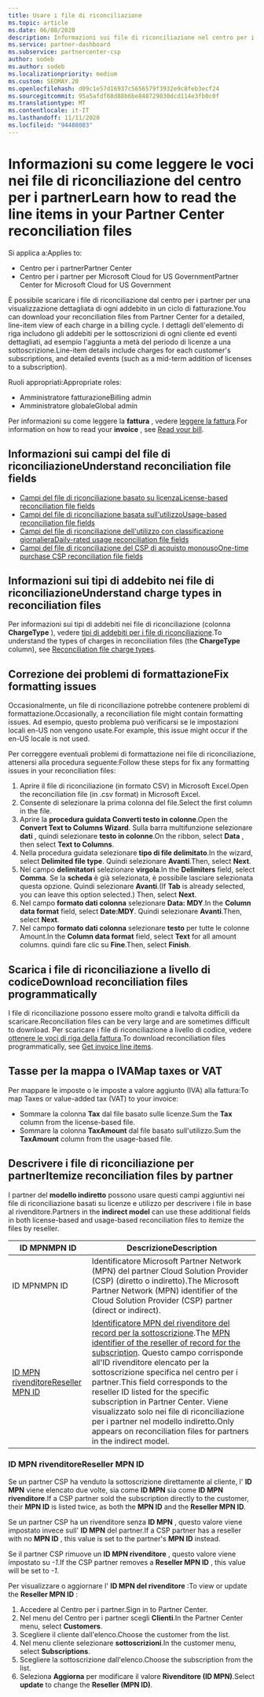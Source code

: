 ```yaml
---
title: Usare i file di riconciliazione
ms.topic: article
ms.date: 06/08/2020
description: Informazioni sui file di riconciliazione nel centro per i partner e su come interpretare le visualizzazioni dettagliate degli articoli di linea degli addebiti per un determinato ciclo di fatturazione.
ms.service: partner-dashboard
ms.subservice: partnercenter-csp
author: sodeb
ms.author: sodeb
ms.localizationpriority: medium
ms.custom: SEOMAY.20
ms.openlocfilehash: d09c1e57d16937c5656579f3932e9c8feb3ecf24
ms.sourcegitcommit: 95a5afdf68d88b6be848729830dcd114e3fb0c0f
ms.translationtype: MT
ms.contentlocale: it-IT
ms.lasthandoff: 11/11/2020
ms.locfileid: "94488083"
---
```

# <a name="learn-how-to-read-the-line-items-in-your-partner-center-reconciliation-files"></a><span data-ttu-id="6c021-103">Informazioni su come leggere le voci nei file di riconciliazione del centro per i partner</span><span class="sxs-lookup"><span data-stu-id="6c021-103">Learn how to read the line items in your Partner Center reconciliation files</span></span>

<span data-ttu-id="6c021-104">Si applica a:</span><span class="sxs-lookup"><span data-stu-id="6c021-104">Applies to:</span></span>

- <span data-ttu-id="6c021-105">Centro per i partner</span><span class="sxs-lookup"><span data-stu-id="6c021-105">Partner Center</span></span>
- <span data-ttu-id="6c021-106">Centro per i partner per Microsoft Cloud for US Government</span><span class="sxs-lookup"><span data-stu-id="6c021-106">Partner Center for Microsoft Cloud for US Government</span></span>

<span data-ttu-id="6c021-107">È possibile scaricare i file di riconciliazione dal centro per i partner per una visualizzazione dettagliata di ogni addebito in un ciclo di fatturazione.</span><span class="sxs-lookup"><span data-stu-id="6c021-107">You can download your reconciliation files from Partner Center for a detailed, line-item view of each charge in a billing cycle.</span></span> <span data-ttu-id="6c021-108">I dettagli dell'elemento di riga includono gli addebiti per le sottoscrizioni di ogni cliente ed eventi dettagliati, ad esempio l'aggiunta a metà del periodo di licenze a una sottoscrizione.</span><span class="sxs-lookup"><span data-stu-id="6c021-108">Line-item details include charges for each customer's subscriptions, and detailed events (such as a mid-term addition of licenses to a subscription).</span></span>

<span data-ttu-id="6c021-109">Ruoli appropriati:</span><span class="sxs-lookup"><span data-stu-id="6c021-109">Appropriate roles:</span></span>

- <span data-ttu-id="6c021-110">Amministratore fatturazione</span><span class="sxs-lookup"><span data-stu-id="6c021-110">Billing admin</span></span>
- <span data-ttu-id="6c021-111">Amministratore globale</span><span class="sxs-lookup"><span data-stu-id="6c021-111">Global admin</span></span>

<span data-ttu-id="6c021-112">Per informazioni su come leggere la **fattura** , vedere [leggere la fattura](read-your-bill.md).</span><span class="sxs-lookup"><span data-stu-id="6c021-112">For information on how to read your **invoice** , see [Read your bill](read-your-bill.md).</span></span>

## <a name="understand-reconciliation-file-fields"></a><span data-ttu-id="6c021-113">Informazioni sui campi del file di riconciliazione</span><span class="sxs-lookup"><span data-stu-id="6c021-113">Understand reconciliation file fields</span></span>

- [<span data-ttu-id="6c021-114">Campi del file di riconciliazione basato su licenza</span><span class="sxs-lookup"><span data-stu-id="6c021-114">License-based reconciliation file fields</span></span>](license-based-recon-files.md)
- [<span data-ttu-id="6c021-115">Campi del file di riconciliazione basata sull'utilizzo</span><span class="sxs-lookup"><span data-stu-id="6c021-115">Usage-based reconciliation file fields</span></span>](usage-based-recon-files.md)
- [<span data-ttu-id="6c021-116">Campi del file di riconciliazione dell'utilizzo con classificazione giornaliera</span><span class="sxs-lookup"><span data-stu-id="6c021-116">Daily-rated usage reconciliation file fields</span></span>](daily-rated-usage-recon-files.md)
- [<span data-ttu-id="6c021-117">Campi del file di riconciliazione del CSP di acquisto monouso</span><span class="sxs-lookup"><span data-stu-id="6c021-117">One-time purchase CSP reconciliation file fields</span></span>](modern-invoice-reconciliation-file.md)

## <a name="understand-charge-types-in-reconciliation-files"></a><span data-ttu-id="6c021-118">Informazioni sui tipi di addebito nei file di riconciliazione</span><span class="sxs-lookup"><span data-stu-id="6c021-118">Understand charge types in reconciliation files</span></span>

<span data-ttu-id="6c021-119">Per informazioni sui tipi di addebiti nei file di riconciliazione (colonna **ChargeType** ), vedere [tipi di addebiti per i file di riconciliazione](recon-file-charge-types.md).</span><span class="sxs-lookup"><span data-stu-id="6c021-119">To understand the types of charges in reconciliation files (the **ChargeType** column), see [Reconciliation file charge types](recon-file-charge-types.md).</span></span>

## <a name="fix-formatting-issues"></a><span data-ttu-id="6c021-120">Correzione dei problemi di formattazione</span><span class="sxs-lookup"><span data-stu-id="6c021-120">Fix formatting issues</span></span>

<span data-ttu-id="6c021-121">Occasionalmente, un file di riconciliazione potrebbe contenere problemi di formattazione.</span><span class="sxs-lookup"><span data-stu-id="6c021-121">Occasionally, a reconciliation file might contain formatting issues.</span></span> <span data-ttu-id="6c021-122">Ad esempio, questo problema può verificarsi se le impostazioni locali en-US non vengono usate.</span><span class="sxs-lookup"><span data-stu-id="6c021-122">For example, this issue might occur if the en-US locale is not used.</span></span>

<span data-ttu-id="6c021-123">Per correggere eventuali problemi di formattazione nei file di riconciliazione, attenersi alla procedura seguente:</span><span class="sxs-lookup"><span data-stu-id="6c021-123">Follow these steps for fix any formatting issues in your reconciliation files:</span></span>

1. <span data-ttu-id="6c021-124">Aprire il file di riconciliazione (in formato CSV) in Microsoft Excel.</span><span class="sxs-lookup"><span data-stu-id="6c021-124">Open the reconciliation file (in .csv format) in Microsoft Excel.</span></span>
2. <span data-ttu-id="6c021-125">Consente di selezionare la prima colonna del file.</span><span class="sxs-lookup"><span data-stu-id="6c021-125">Select the first column in the file.</span></span>
3. <span data-ttu-id="6c021-126">Aprire la **procedura guidata Converti testo in colonne**.</span><span class="sxs-lookup"><span data-stu-id="6c021-126">Open the **Convert Text to Columns Wizard**.</span></span> <span data-ttu-id="6c021-127">Sulla barra multifunzione selezionare **dati** , quindi selezionare **testo in colonne**.</span><span class="sxs-lookup"><span data-stu-id="6c021-127">On the ribbon, select **Data** , then select **Text to Columns**.</span></span>
4. <span data-ttu-id="6c021-128">Nella procedura guidata selezionare **tipo di file delimitato**.</span><span class="sxs-lookup"><span data-stu-id="6c021-128">In the wizard, select **Delimited file type**.</span></span> <span data-ttu-id="6c021-129">Quindi selezionare **Avanti**.</span><span class="sxs-lookup"><span data-stu-id="6c021-129">Then, select **Next**.</span></span>
5. <span data-ttu-id="6c021-130">Nel campo **delimitatori** selezionare **virgola**.</span><span class="sxs-lookup"><span data-stu-id="6c021-130">In the **Delimiters** field, select **Comma**.</span></span> <span data-ttu-id="6c021-131">Se la **scheda** è già selezionata, è possibile lasciare selezionata questa opzione. Quindi selezionare **Avanti**.</span><span class="sxs-lookup"><span data-stu-id="6c021-131">(If **Tab** is already selected, you can leave this option selected.) Then, select **Next**.</span></span>
6. <span data-ttu-id="6c021-132">Nel campo **formato dati colonna** selezionare **Data: MDY**.</span><span class="sxs-lookup"><span data-stu-id="6c021-132">In the **Column data format** field, select **Date:MDY**.</span></span> <span data-ttu-id="6c021-133">Quindi selezionare **Avanti**.</span><span class="sxs-lookup"><span data-stu-id="6c021-133">Then, select **Next**.</span></span>
7. <span data-ttu-id="6c021-134">Nel campo **formato dati colonna** selezionare **testo** per tutte le colonne Amount.</span><span class="sxs-lookup"><span data-stu-id="6c021-134">In the **Column data format** field, select **Text** for all amount columns.</span></span> <span data-ttu-id="6c021-135">quindi fare clic su **Fine**.</span><span class="sxs-lookup"><span data-stu-id="6c021-135">Then, select **Finish**.</span></span>

## <a name="download-reconciliation-files-programmatically"></a><span data-ttu-id="6c021-136">Scarica i file di riconciliazione a livello di codice</span><span class="sxs-lookup"><span data-stu-id="6c021-136">Download reconciliation files programmatically</span></span>

<span data-ttu-id="6c021-137">I file di riconciliazione possono essere molto grandi e talvolta difficili da scaricare.</span><span class="sxs-lookup"><span data-stu-id="6c021-137">Reconciliation files can be very large and are sometimes difficult to download.</span></span> <span data-ttu-id="6c021-138">Per scaricare i file di riconciliazione a livello di codice, vedere [ottenere le voci di riga della fattura](/partner-center/develop/get-invoiceline-items).</span><span class="sxs-lookup"><span data-stu-id="6c021-138">To download reconciliation files programmatically, see [Get invoice line items](/partner-center/develop/get-invoiceline-items).</span></span>

## <a name="map-taxes-or-vat"></a><span data-ttu-id="6c021-139">Tasse per la mappa o IVA</span><span class="sxs-lookup"><span data-stu-id="6c021-139">Map taxes or VAT</span></span>

<span data-ttu-id="6c021-140">Per mappare le imposte o le imposte a valore aggiunto (IVA) alla fattura:</span><span class="sxs-lookup"><span data-stu-id="6c021-140">To map Taxes or value-added tax (VAT) to your invoice:</span></span>

- <span data-ttu-id="6c021-141">Sommare la colonna **Tax** dal file basato sulle licenze.</span><span class="sxs-lookup"><span data-stu-id="6c021-141">Sum the **Tax** column from the license-based file.</span></span>
- <span data-ttu-id="6c021-142">Sommare la colonna **TaxAmount** dal file basato sull'utilizzo.</span><span class="sxs-lookup"><span data-stu-id="6c021-142">Sum the **TaxAmount** column from the usage-based file.</span></span>

## <a name="itemize-reconciliation-files-by-partner"></a><span data-ttu-id="6c021-143">Descrivere i file di riconciliazione per partner</span><span class="sxs-lookup"><span data-stu-id="6c021-143">Itemize reconciliation files by partner</span></span>

<span data-ttu-id="6c021-144">I partner del **modello indiretto** possono usare questi campi aggiuntivi nei file di riconciliazione basati su licenze e utilizzo per descrivere i file in base al rivenditore.</span><span class="sxs-lookup"><span data-stu-id="6c021-144">Partners in the **indirect model** can use these additional fields in both license-based and usage-based reconciliation files to itemize the files by reseller.</span></span>

| <span data-ttu-id="6c021-145">ID MPN</span><span class="sxs-lookup"><span data-stu-id="6c021-145">MPN ID</span></span> | <span data-ttu-id="6c021-146">Descrizione</span><span class="sxs-lookup"><span data-stu-id="6c021-146">Description</span></span> |
| ------ | ----------- |
| <span data-ttu-id="6c021-147">ID MPN</span><span class="sxs-lookup"><span data-stu-id="6c021-147">MPN ID</span></span> | <span data-ttu-id="6c021-148">Identificatore Microsoft Partner Network (MPN) del partner Cloud Solution Provider (CSP) (diretto o indiretto).</span><span class="sxs-lookup"><span data-stu-id="6c021-148">The Microsoft Partner Network (MPN) identifier of the Cloud Solution Provider (CSP) partner (direct or indirect).</span></span> |
| [<span data-ttu-id="6c021-149">ID MPN rivenditore</span><span class="sxs-lookup"><span data-stu-id="6c021-149">Reseller MPN ID</span></span>](#reseller-mpn-id) | <span data-ttu-id="6c021-150">[Identificatore MPN del rivenditore del record per la sottoscrizione](#reseller-mpn-id).</span><span class="sxs-lookup"><span data-stu-id="6c021-150">The [MPN identifier of the reseller of record for the subscription](#reseller-mpn-id).</span></span> <span data-ttu-id="6c021-151">Questo campo corrisponde all'ID rivenditore elencato per la sottoscrizione specifica nel centro per i partner.</span><span class="sxs-lookup"><span data-stu-id="6c021-151">This field corresponds to the reseller ID listed for the specific subscription in Partner Center.</span></span> <span data-ttu-id="6c021-152">Viene visualizzato solo nei file di riconciliazione per i partner nel modello indiretto.</span><span class="sxs-lookup"><span data-stu-id="6c021-152">Only appears on reconciliation files for partners in the indirect model.</span></span> |

### <a name="reseller-mpn-id"></a><span data-ttu-id="6c021-153">ID MPN rivenditore</span><span class="sxs-lookup"><span data-stu-id="6c021-153">Reseller MPN ID</span></span>

<span data-ttu-id="6c021-154">Se un partner CSP ha venduto la sottoscrizione direttamente al cliente, l' **ID MPN** viene elencato due volte, sia come **ID MPN** sia come **ID MPN rivenditore**.</span><span class="sxs-lookup"><span data-stu-id="6c021-154">If a CSP partner sold the subscription directly to the customer, their **MPN ID** is listed twice, as both the **MPN ID** and the **Reseller MPN ID**.</span></span>

<span data-ttu-id="6c021-155">Se un partner CSP ha un rivenditore senza **ID MPN** , questo valore viene impostato invece sull' **ID MPN** del partner.</span><span class="sxs-lookup"><span data-stu-id="6c021-155">If a CSP partner has a reseller with no **MPN ID** , this value is set to the partner's **MPN ID** instead.</span></span>

<span data-ttu-id="6c021-156">Se il partner CSP rimuove un **ID MPN rivenditore** , questo valore viene impostato su *-1*.</span><span class="sxs-lookup"><span data-stu-id="6c021-156">If the CSP partner removes a **Reseller MPN ID** , this value will be set to *-1*.</span></span>

<span data-ttu-id="6c021-157">Per visualizzare o aggiornare l' **ID MPN del rivenditore** :</span><span class="sxs-lookup"><span data-stu-id="6c021-157">To view or update the **Reseller MPN ID** :</span></span>

1. <span data-ttu-id="6c021-158">Accedere al Centro per i partner.</span><span class="sxs-lookup"><span data-stu-id="6c021-158">Sign in to Partner Center.</span></span>
2. <span data-ttu-id="6c021-159">Nel menu del Centro per i partner scegli **Clienti**.</span><span class="sxs-lookup"><span data-stu-id="6c021-159">In the Partner Center menu, select **Customers**.</span></span>
3. <span data-ttu-id="6c021-160">Scegliere il cliente dall'elenco.</span><span class="sxs-lookup"><span data-stu-id="6c021-160">Choose the customer from the list.</span></span>
4. <span data-ttu-id="6c021-161">Nel menu cliente selezionare **sottoscrizioni**.</span><span class="sxs-lookup"><span data-stu-id="6c021-161">In the customer menu, select **Subscriptions**.</span></span>
5. <span data-ttu-id="6c021-162">Scegliere la sottoscrizione dall'elenco.</span><span class="sxs-lookup"><span data-stu-id="6c021-162">Choose the subscription from the list.</span></span>
6. <span data-ttu-id="6c021-163">Seleziona **Aggiorna** per modificare il valore **Rivenditore (ID MPN)**.</span><span class="sxs-lookup"><span data-stu-id="6c021-163">Select **update** to change the **Reseller (MPN ID)**.</span></span>